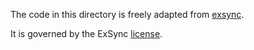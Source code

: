 The code in this directory is freely adapted from
[exsync](https://hex.pm/packages/exsync).

It is governed by the ExSync [license](./LICENSE).
